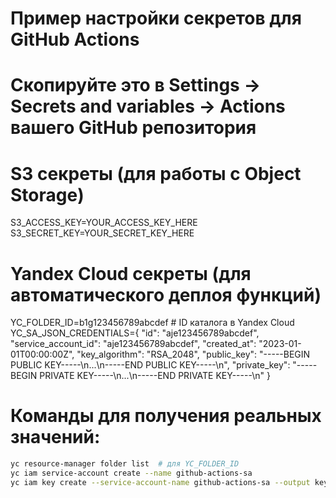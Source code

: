# Пример настройки секретов для GitHub Actions
# Скопируйте это в Settings → Secrets and variables → Actions вашего GitHub репозитория

# S3 секреты (для работы с Object Storage)
S3_ACCESS_KEY=YOUR_ACCESS_KEY_HERE
S3_SECRET_KEY=YOUR_SECRET_KEY_HERE

# Yandex Cloud секреты (для автоматического деплоя функций)
YC_FOLDER_ID=b1g123456789abcdef  # ID каталога в Yandex Cloud
YC_SA_JSON_CREDENTIALS={
  "id": "aje123456789abcdef",
  "service_account_id": "aje123456789abcdef", 
  "created_at": "2023-01-01T00:00:00Z",
  "key_algorithm": "RSA_2048",
  "public_key": "-----BEGIN PUBLIC KEY-----\n...\n-----END PUBLIC KEY-----\n",
  "private_key": "-----BEGIN PRIVATE KEY-----\n...\n-----END PRIVATE KEY-----\n"
}

# Команды для получения реальных значений:
```bash
yc resource-manager folder list  # для YC_FOLDER_ID
yc iam service-account create --name github-actions-sa
yc iam key create --service-account-name github-actions-sa --output key.json
```
